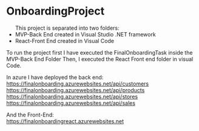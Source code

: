 <h1> OnboardingProject</h1>

<ul>This project is separated into two folders:
<li>MVP-Back End created in Visual Studio .NET framework</li>
<li>React-Front End created in Visual Code</li>
 </ul>

To run the project first I have executed the FinalOnboardingTask inside the MVP-Back End Folder
Then, I executed the React Front end folder in visual Code.


In azure I have deployed the back end:<br>
https://finalonboarding.azurewebsites.net/api/customers<br>
https://finalonboarding.azurewebsites.net/api/products<br>
https://finalonboarding.azurewebsites.net/api/stores<br>
https://finalonboarding.azurewebsites.net/api/sales<br>

And the Front-End:<br>
https://finalonboardingreact.azurewebsites.net

